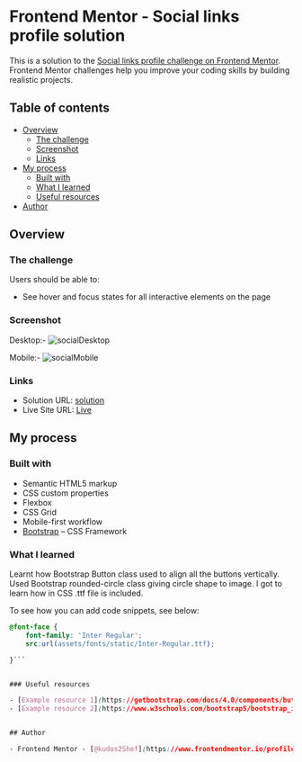 ﻿# Frontend Mentor - Social links profile solution

This is a solution to the [Social links profile challenge on Frontend Mentor](https://www.frontendmentor.io/challenges/social-links-profile-UG32l9m6dQ). Frontend Mentor challenges help you improve your coding skills by building realistic projects. 

## Table of contents

- [Overview](#overview)
  - [The challenge](#the-challenge)
  - [Screenshot](#screenshot)
  - [Links](#links)
- [My process](#my-process)
  - [Built with](#built-with)
  - [What I learned](#what-i-learned)
  - [Useful resources](#useful-resources)
- [Author](#author)

## Overview

### The challenge

Users should be able to:

- See hover and focus states for all interactive elements on the page

### Screenshot

Desktop:-
![socialDesktop](https://github.com/kudos2Shef/social-links-profile/assets/16985060/173a0ca7-5673-4155-ba0a-af978e54d104)

Mobile:-
![socialMobile](https://github.com/kudos2Shef/social-links-profile/assets/16985060/3f82807e-8c4e-45ad-b773-4e8453560b1c)


### Links

- Solution URL: [solution](https://your-solution-url.com)
- Live Site URL: [Live](https://social-links-profile-ashen.vercel.app/)

## My process

### Built with

- Semantic HTML5 markup
- CSS custom properties
- Flexbox
- CSS Grid
- Mobile-first workflow
- [Bootstrap]( https://getbootstrap.com/) – CSS Framework


### What I learned

Learnt how Bootstrap Button class used to align all the buttons vertically. Used Bootstrap rounded-circle class giving circle shape to image. I got to learn how in CSS .ttf file is included. 

To see how you can add code snippets, see below:

```css
@font-face {
    font-family: 'Inter Regular';
    src:url(assets/fonts/static/Inter-Regular.ttf);

}```


### Useful resources

- [Example resource 1](https://getbootstrap.com/docs/4.0/components/button-group/) - This helped me for aligning buttons vertically. I really liked this pattern and will use it going forward.
- [Example resource 2](https://www.w3schools.com/bootstrap5/bootstrap_images.php) - This is an amazing article which helped me finally understand how class shapes the image to a circle. I'd recommend it to anyone still learning this concept.


## Author

- Frontend Mentor - [@kudos2Shef](https://www.frontendmentor.io/profile/yourusername)


